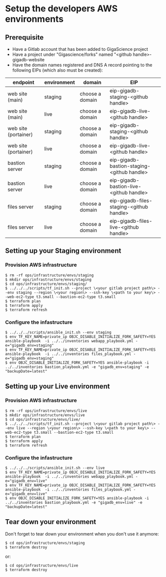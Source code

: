 # Setup the developers AWS environments

## Prerequisite

* Have a Gitlab account that has been added to GigaScience project
* Have a project under "Gigascience/forks" named "\<github handle\>-gigadb-website
* Have the domain names registered and DNS A record pointing to the following EIPs (which also must be created):

| endpoint | environment | domain | EIP | 
| -- | -- | -- | -- | 
| web site (main) | staging | choose a domain  | eip-gigadb-staging-\<github handle\> |
| web site  (main)| live | choose a domain | eip-gigadb-live-\<github handle\> |
| web site (portainer) | staging | choose a domain  | eip-gigadb-staging-\<github handle\> |
| web site  (portainer)| live | choose a domain | eip-gigadb-live-\<github handle\> |
| bastion server | staging | choose a domain | eip-gigadb-bastion-staging-\<github handle\> |
| bastion server | live | choose a domain | eip-gigadb-bastion-live-\<github handle\> |
| files server | staging | choose a domain | eip-gigadb-files-staging-\<github handle\> |
| files server | live | choose a domain | eip-gigadb-files-live-\<github handle\> |



## Setting up your Staging environment

###  Provision AWS infrastructure

```
$ rm -rf ops/infrastructure/envs/staging
$ mkdir ops/infrastructure/envs/staging
$ cd ops/infrastructure/envs/staging/
$ ../../../scripts/tf_init.sh --project \<your gitlab project path\> --env staging --region \<your region\> --ssh-key \<path to your key\> --web-ec2-type t3.small --bastion-ec2-type t3.small
$ terraform plan
$ terraform apply
$ terraform refresh
```

### Configure the infastructure
 
```
$ ../../../scripts/ansible_init.sh --env staging
$ env TF_KEY_NAME=private_ip OBJC_DISABLE_INITIALIZE_FORK_SAFETY=YES ansible-playbook  -i ../../inventories webapp_playbook.yml -e="gigadb_env=staging"
$ env TF_KEY_NAME=private_ip OBJC_DISABLE_INITIALIZE_FORK_SAFETY=YES ansible-playbook  -i ../../inventories files_playbook.yml -e="gigadb_env=staging"
$ env OBJC_DISABLE_INITIALIZE_FORK_SAFETY=YES ansible-playbook -i ../../inventories bastion_playbook.yml -e "gigadb_env=staging" -e "backupDate=latest"
```

## Setting up your Live environment

###  Provision AWS infrastructure

```
$ rm -rf ops/infrastructure/envs/live
$ mkdir ops/infrastructure/envs/live
$ cd ops/infrastructure/envs/live/
$ ../../../scripts/tf_init.sh --project \<your gitlab project path\> --env live --region \<your region\> --ssh-key \<path to your key\> --web-ec2-type t3.small --bastion-ec2-type t3.small
$ terraform plan
$ terraform apply
$ terraform refresh
```

### Configure the infastructure
 
```
$ ../../../scripts/ansible_init.sh --env live
$ env TF_KEY_NAME=private_ip OBJC_DISABLE_INITIALIZE_FORK_SAFETY=YES ansible-playbook  -i ../../inventories webapp_playbook.yml -e="gigadb_env=live"
$ env TF_KEY_NAME=private_ip OBJC_DISABLE_INITIALIZE_FORK_SAFETY=YES ansible-playbook  -i ../../inventories files_playbook.yml -e="gigadb_env=live"
$ env OBJC_DISABLE_INITIALIZE_FORK_SAFETY=YES ansible-playbook -i ../../inventories bastion_playbook.yml -e "gigadb_env=live" -e "backupDate=latest"
```

## Tear down your environment

Don't forget to tear down your environment when you don't use it anymore:

```
$ cd ops/infrastructure/envs/staging
$ terraform destroy
```

or:

```
$ cd ops/infrastructure/envs/live
$ terraform destroy
```
